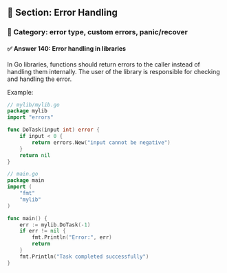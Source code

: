 ## 📘 Section: Error Handling  
### 🔹 Category: error type, custom errors, panic/recover  
#### ✅ Answer 140: Error handling in libraries

In Go libraries, functions should return errors to the caller instead of handling them internally. The user of the library is responsible for checking and handling the error.

Example:

```go
// mylib/mylib.go
package mylib
import "errors"

func DoTask(input int) error {
    if input < 0 {
        return errors.New("input cannot be negative")
    }
    return nil
}
```

```go
// main.go
package main
import (
    "fmt"
    "mylib"
)

func main() {
    err := mylib.DoTask(-1)
    if err != nil {
        fmt.Println("Error:", err)
        return
    }
    fmt.Println("Task completed successfully")
}
```
